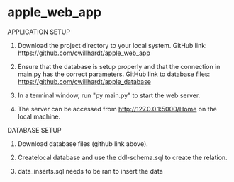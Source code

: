 # apple_web_app

APPLICATION SETUP

1) Download the project directory to your local system. GitHub link: https://github.com/cwillhardt/apple_web_app

2) Ensure that the database is setup properly and that the connection in main.py has the correct parameters. GitHub link to database files: https://github.com/cwillhardt/apple_database

3) In a terminal window, run "py main.py" to start the web server.

4) The server can be accessed from http://127.0.0.1:5000/Home on the local machine. 

DATABASE SETUP

1) Download database files (github link above).

2) Createlocal database and use the ddl-schema.sql to create the relation.

3) data_inserts.sql needs to be ran to insert the data